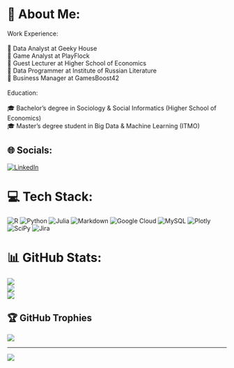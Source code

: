 # 💫 About Me:
Work Experience:<br><br>💼 Data Analyst at Geeky House<br>💼 Game Analyst at PlayFlock<br>💼 Guest Lecturer at Higher School of Economics<br>💼 Data Programmer at Institute of Russian Literature<br>💼 Business Manager at GamesBoost42<br><br>Education:<br><br>🎓 Bachelor’s degree in Sociology & Social Informatics (Higher School of Economics)<br>🎓 Master’s degree student in Big Data & Machine Learning (ITMO)


## 🌐 Socials:
[![LinkedIn](https://img.shields.io/badge/LinkedIn-%230077B5.svg?logo=linkedin&logoColor=white)](https://linkedin.com/in/muzerow6) 

# 💻 Tech Stack:
![R](https://img.shields.io/badge/r-%23276DC3.svg?style=for-the-badge&logo=r&logoColor=white) ![Python](https://img.shields.io/badge/python-3670A0?style=for-the-badge&logo=python&logoColor=ffdd54) ![Julia](https://img.shields.io/badge/-Julia-9558B2?style=for-the-badge&logo=julia&logoColor=white) ![Markdown](https://img.shields.io/badge/markdown-%23000000.svg?style=for-the-badge&logo=markdown&logoColor=white) ![Google Cloud](https://img.shields.io/badge/Google%20Cloud-%234285F4.svg?style=for-the-badge&logo=google-cloud&logoColor=white) ![MySQL](https://img.shields.io/badge/mysql-%2300f.svg?style=for-the-badge&logo=mysql&logoColor=white) ![Plotly](https://img.shields.io/badge/Plotly-%233F4F75.svg?style=for-the-badge&logo=plotly&logoColor=white) ![SciPy](https://img.shields.io/badge/SciPy-%230C55A5.svg?style=for-the-badge&logo=scipy&logoColor=%white) ![Jira](https://img.shields.io/badge/jira-%230A0FFF.svg?style=for-the-badge&logo=jira&logoColor=white)
# 📊 GitHub Stats:
![](https://github-readme-stats.vercel.app/api?username=muzerow&theme=dark&hide_border=false&include_all_commits=false&count_private=false)<br/>
![](https://github-readme-streak-stats.herokuapp.com/?user=muzerow&theme=dark&hide_border=false)<br/>
![](https://github-readme-stats.vercel.app/api/top-langs/?username=muzerow&theme=dark&hide_border=false&include_all_commits=false&count_private=false&layout=compact)

## 🏆 GitHub Trophies
![](https://github-profile-trophy.vercel.app/?username=muzerow&theme=darkhub&no-frame=false&no-bg=true&margin-w=4)

---
[![](https://visitcount.itsvg.in/api?id=muzerow&icon=0&color=0)](https://visitcount.itsvg.in)

<!-- Proudly created with GPRM ( https://gprm.itsvg.in ) -->
